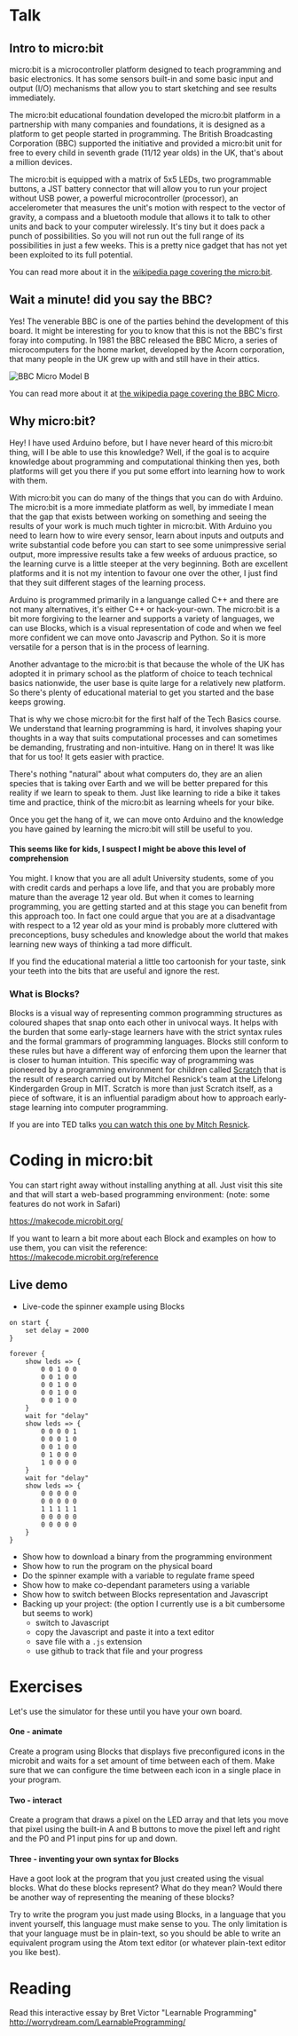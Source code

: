 # Talk

## Intro to micro:bit

micro:bit is a microcontroller platform designed to teach programming and basic electronics. It has some sensors built-in and some basic input and output (I/O) mechanisms that allow you to start sketching and see results immediately. 

The micro:bit educational foundation developed the micro:bit platform in a partnership with many companies and foundations, it is designed as a platform to get people started in programming. The British Broadcasting Corporation (BBC) supported the initiative and provided a micro:bit unit for free to every child in seventh grade (11/12 year olds) in the UK, that's about a million devices. 

The micro:bit is equipped with a matrix of 5x5 LEDs, two programmable buttons, a JST battery connector that will allow you to run your project without USB power, a powerful microcontroller (processor), an accelerometer that measures the unit's motion with respect to the vector of gravity, a compass and a bluetooth module that allows it to talk to other units and back to your computer wirelessly. It's tiny but it does pack a punch of possibilities. So you will not run out the full range of its possibilities in just a few weeks. This is a pretty nice gadget that has not yet been exploited to its full potential.

You can read more about it in the [wikipedia page covering the micro:bit](https://en.wikipedia.org/wiki/Micro_Bit).

## Wait a minute! did you say the BBC?

Yes! The venerable BBC is one of the parties behind the development of this board. It might be interesting for you to know that this is not the BBC's first foray into computing. In 1981 the BBC released the BBC Micro, a series of microcomputers for the home market, developed by the Acorn corporation, that many people in the UK grew up with and still have in their attics.

![BBC Micro Model B](http://gallery.nen.gov.uk/assets/0802/0000/0127/ict_equipment33_mid.jpg)

You can read more about it at [the wikipedia page covering the BBC Micro](https://en.wikipedia.org/wiki/Micro_Bit). 

## Why micro:bit?

Hey! I have used Arduino before, but I have never heard of this micro:bit thing, will I be able to use this knowledge? Well, if the goal is to acquire knowledge about programming and computational thinking then yes, both platforms will get you there if you put some effort into learning how to work with them. 

With micro:bit you can do many of the things that you can do with Arduino. The micro:bit is a more immediate platform as well, by immediate I mean that the gap that exists between working on something and seeing the results of your work is much much tighter in micro:bit. With Arduino you need to learn how to wire every sensor, learn about inputs and outputs and write substantial code before you can start to see some unimpressive serial output, more impressive results take a few weeks of arduous practice, so the learning curve is a little steeper at the very beginning. Both are excellent platforms and it is not my intention to favour one over the other, I just find that they suit different stages of the learning process.

Arduino is programmed primarily in a languange called C++ and there are not many alternatives, it's either C++ or hack-your-own. The micro:bit is a bit more forgiving to the learner and supports a variety of languages, we can use Blocks, which is a visual representation of code and when we feel more confident we can move onto Javascrip and Python. So it is more versatile for a person that is in the process of learning.

Another advantage to the micro:bit is that because the whole of the UK has adopted it in primary school as the platform of choice to teach technical basics nationwide, the user base is quite large for a relatively new platform. So there's plenty of educational material to get you started and the base keeps growing. 

That is why we chose micro:bit for the first half of the Tech Basics course. We understand that learning programming is hard, it involves shaping your thoughts in a way that suits computational processes and can sometimes be demanding, frustrating and non-intuitive. Hang on in there! It was like that for us too! It gets easier with practice. 

There's nothing "natural" about what computers do, they are an alien species that is taking over Earth and we will be better prepared for this reality if we learn to speak to them. Just like learning to ride a bike it takes time and practice, think of the micro:bit as learning wheels for your bike.

Once you get the hang of it, we can move onto Arduino and the knowledge you have gained by learning the micro:bit will still be useful to you. 

#### This seems like for kids, I suspect I might be above this level of comprehension

You might. I know that you are all adult University students, some of you with credit cards and perhaps a love life, and that you are probably more mature than the average 12 year old. But when it comes to learning programming, you are getting started and at this stage you can benefit from this approach too. In fact one could argue that you are at a disadvantage with respect to a 12 year old as your mind is probably more cluttered with preconceptions, busy schedules and knowledge about the world that makes learning new ways of thinking a tad more difficult.

If you find the educational material a little too cartoonish for your taste, sink your teeth into the bits that are useful and ignore the rest.

### What is Blocks?

Blocks is a visual way of representing common programming structures as coloured shapes that snap onto each other in univocal ways. It helps with the burden that some early-stage learners have with the strict syntax rules and the formal grammars of programming languages. Blocks still conform to these rules but have a different way of enforcing them upon the learner that is closer to human intuition. This specific way of programming was pioneered by a programming environment for children called [Scratch](https://en.wikipedia.org/wiki/Scratch_(programming_language)) that is the result of research carried out by Mitchel Resnick's team at the Lifelong Kindergarden Group in MIT. Scratch is more than just Scratch itself, as a piece of software, it is an influential paradigm about how to approach early-stage learning into computer programming.

If you are into TED talks [you can watch this one by Mitch Resnick](https://www.ted.com/talks/mitch_resnick_let_s_teach_kids_to_code?language=en).


# Coding in micro:bit

You can start right away without installing anything at all. Just visit this site and that will start a web-based programming environment:  (note: some features do not work in Safari)

https://makecode.microbit.org/

If you want to learn a bit more about each Block and examples on how to use them, you can visit the reference: https://makecode.microbit.org/reference

## Live demo
- Live-code the spinner example using Blocks
```
on start {
    set delay = 2000
}

forever {
    show leds => {
        0 0 1 0 0
        0 0 1 0 0
        0 0 1 0 0
        0 0 1 0 0
        0 0 1 0 0
    }
    wait for "delay"
    show leds => {
        0 0 0 0 1
        0 0 0 1 0
        0 0 1 0 0
        0 1 0 0 0
        1 0 0 0 0
    }
    wait for "delay"
    show leds => {
        0 0 0 0 0
        0 0 0 0 0
        1 1 1 1 1
        0 0 0 0 0
        0 0 0 0 0
    }
}
```
- Show how to download a binary from the programming environment
- Show how to run the program on the physical board
- Do the spinner example with a variable to regulate frame speed
- Show how to make co-dependant parameters using a variable
- Show how to switch between Blocks representation and Javascript
- Backing up your project: (the option I currently use is a bit cumbersome but seems to work) 
    - switch to Javascript
    - copy the Javascript and paste it into a text editor
    - save file with a `.js` extension
    - use github to track that file and your progress

# Exercises

Let's use the simulator for these until you have your own board.

#### One -  animate
Create a program using Blocks that displays five preconfigured icons in the microbit and waits
for a set amount of time between each of them. Make sure that we can configure the time between each icon in a single place in your program.

#### Two - interact
Create a program that draws a pixel on the LED array and that lets you move that pixel using the built-in A and B buttons to move the pixel left and right and the P0 and P1 input pins for up and down.

#### Three - inventing your own syntax for Blocks
Have a goot look at the program that you just created using the visual blocks. What do these blocks represent? What do they mean? Would there be another way of representing the meaning of these blocks? 

Try to write the program you just made using Blocks, in a language that you invent yourself, this language must make sense to you. The only limitation is that your language must be in plain-text, so you should be able to write an equivalent program using the Atom text editor (or whatever plain-text editor you like best).

# Reading

Read this interactive essay by Bret Victor "Learnable Programming"
http://worrydream.com/LearnableProgramming/

